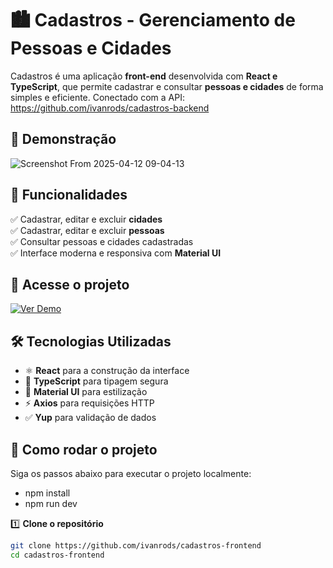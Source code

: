 # 🏙️ Cadastros - Gerenciamento de Pessoas e Cidades  

Cadastros é uma aplicação **front-end** desenvolvida com **React e TypeScript**, que permite cadastrar e consultar **pessoas e cidades** de forma simples e eficiente. Conectado com a API: https://github.com/ivanrods/cadastros-backend

## 🎨 Demonstração  

![Screenshot From 2025-04-12 09-04-13](https://github.com/user-attachments/assets/0592bbfb-16ec-4e3f-9776-a3f6ff78df66)

## 🚀 Funcionalidades  

✅ Cadastrar, editar e excluir **cidades**  
✅ Cadastrar, editar e excluir **pessoas**  
✅ Consultar pessoas e cidades cadastradas  
✅ Interface moderna e responsiva com **Material UI**  

## 🔗 Acesse o projeto  

[![Ver Demo](https://img.shields.io/badge/Demo-Ao%20vivo-blue?style=for-the-badge&logo=vercel)](https://cadastros-frontend.vercel.app/)  

## 🛠️ Tecnologias Utilizadas  

- ⚛️ **React** para a construção da interface  
- 🔷 **TypeScript** para tipagem segura  
- 🎨 **Material UI** para estilização  
-  ⚡ **Axios** para requisições HTTP
- ✅ **Yup** para validação de dados  

## 📂 Como rodar o projeto  

Siga os passos abaixo para executar o projeto localmente:  

- npm install
- npm run dev

1️⃣ **Clone o repositório**  
```bash
git clone https://github.com/ivanrods/cadastros-frontend
cd cadastros-frontend

